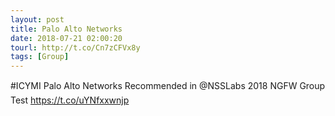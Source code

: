 ```yaml
---
layout: post
title: Palo Alto Networks
date: 2018-07-21 02:00:20
tourl: http://t.co/Cn7zCFVx8y
tags: [Group]
---
```

#ICYMI Palo Alto Networks Recommended in @NSSLabs 2018 NGFW Group Test https://t.co/uYNfxxwnjp